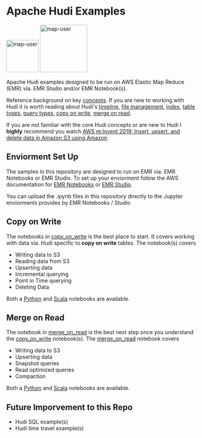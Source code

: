# Apache Hudi Examples

<img width="85" alt="map-user" src="https://img.shields.io/badge/views-1113-green"> <img width="125" alt="map-user" src="https://img.shields.io/badge/unique visits-250-green">

Apache Hudi examples designed to be run on AWS Elastic Map Reduce (EMR) via. EMR Studio and/or EMR Notebook(s).

Reference background on key [concepts](https://hudi.apache.org/docs/concepts/). If you are new to working with Hudi it is worth reading about Hudi's [timeline](https://hudi.apache.org/docs/concepts/#timeline), [file management](https://hudi.apache.org/docs/concepts/#file-management), [index](https://hudi.apache.org/docs/concepts/#index), [table types](https://hudi.apache.org/docs/concepts/#table-types), [query types](https://hudi.apache.org/docs/concepts/#query-types), [copy on write](https://hudi.apache.org/docs/concepts/#copy-on-write-table), [merge on read](https://hudi.apache.org/docs/concepts/#merge-on-read-table).

If you are not familiar with the core Hudi concepts or are new to Hudi I **highly** recommend you watch [AWS re:Invent 2019: Insert, upsert, and delete data in Amazon S3 using Amazon](https://www.youtube.com/watch?v=_ckNyL_Nr1A).

## Enviorment Set Up

The samples in this repository are designed to run on EMR via. EMR Notebooks or EMR Studio. To set up your enviorment follow the AWS documentation for [EMR Notebooks](https://docs.aws.amazon.com/emr/latest/ManagementGuide/emr-managed-notebooks.html) or [EMR Studio](https://docs.aws.amazon.com/emr/latest/ManagementGuide/emr-studio.html).

You can upload the .ipynb files in this repository directly to the Jupyter enviorments provides by EMR Notebooks / Studio

## Copy on Write
The notebooks in [copy_on_write](https://github.com/ev2900/Hudi_Elastic_Map_Reduce/tree/main/copy_on_write) is the best place to start. It covers working with data via. Hudi specific to **copy on write** tables. The notebook(s) covers
* Writing data to S3
* Reading data from S3
* Upserting data
* Incremental querying
* Point in Time querying
* Deleting Data

Both a [Python](https://github.com/ev2900/Hudi_Elastic_Map_Reduce/blob/main/copy_on_write/Python/copy_on_write_python.ipynb) and [Scala](https://github.com/ev2900/Hudi_Elastic_Map_Reduce/blob/main/copy_on_write/Scala/copy_on_write_scala.ipynb) notebooks are available.

## Merge on Read
The notebook in [merge_on_read](https://github.com/ev2900/Hudi_Elastic_Map_Reduce/tree/main/merge_on_read) is the best next step once you understand the [copy_on_write](https://github.com/ev2900/Hudi_Elastic_Map_Reduce/tree/main/copy_on_write) notebook(s). The [merge_on_read](https://github.com/ev2900/Hudi_Elastic_Map_Reduce/tree/main/merge_on_read) notebook covers
* Writing data to S3
* Upserting data
* Snapshot queries
* Read optimized queries
* Compaction

Both a [Python](https://github.com/ev2900/Hudi_Elastic_Map_Reduce/tree/main/merge_on_read/Python/merge_on_read_python.ipynb) and [Scala](https://github.com/ev2900/Hudi_Elastic_Map_Reduce/tree/main/merge_on_read/Scala/merge_on_read_scala.ipynb) notebooks are available.

## Future Imporvement to this Repo
* Hudi SQL example(s)
* Hudi time travel example(s)
